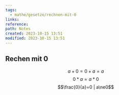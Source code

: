```yaml
---
tags:
  - mathe/gesetze/rechnen-mit-0
links: 
reference: 
path: Notes
created: 2023-10-15 13:51
modified: 2023-10-15 13:51
---
```

## Rechen mit 0 
$$a+0=0+a=a$$
$$0*a=a*0$$
$$\frac{0}{a}=0 | a\ne0$$
